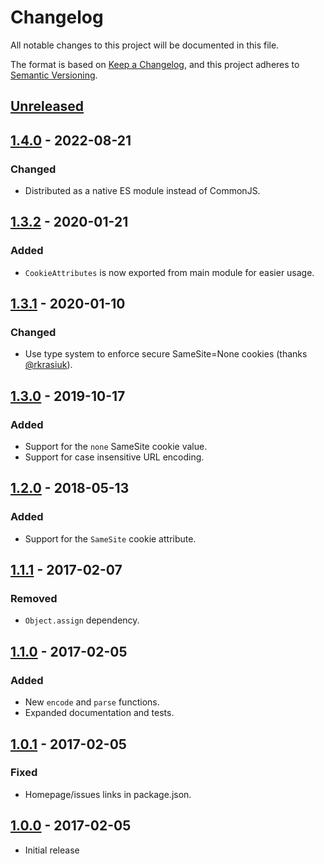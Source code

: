 # Changelog
All notable changes to this project will be documented in this file.

The format is based on [Keep a Changelog](https://keepachangelog.com/en/1.0.0/),
and this project adheres to [Semantic Versioning](https://semver.org/spec/v2.0.0.html).

## [Unreleased]

## [1.4.0] - 2022-08-21
### Changed
- Distributed as a native ES module instead of CommonJS.

## [1.3.2] - 2020-01-21
### Added
- `CookieAttributes` is now exported from main module for easier usage.

## [1.3.1] - 2020-01-10
### Changed
- Use type system to enforce secure SameSite=None cookies (thanks [@rkrasiuk](https://github.com/rkrasiuk/)).

## [1.3.0] - 2019-10-17
### Added
- Support for the `none` SameSite cookie value.
- Support for case insensitive URL encoding.

## [1.2.0] - 2018-05-13
### Added
- Support for the `SameSite` cookie attribute.

## [1.1.1] - 2017-02-07
### Removed
- `Object.assign` dependency.

## [1.1.0] - 2017-02-05
### Added
- New `encode` and `parse` functions.
- Expanded documentation and tests.

## [1.0.1] - 2017-02-05
### Fixed
- Homepage/issues links in package.json.

## [1.0.0] - 2017-02-05
- Initial release

[Unreleased]: https://github.com/theodorejb/es-cookie/compare/v1.4.0...HEAD
[1.4.0]: https://github.com/theodorejb/es-cookie/compare/v1.3.2...v1.4.0
[1.3.2]: https://github.com/theodorejb/es-cookie/compare/v1.3.1...v1.3.2
[1.3.1]: https://github.com/theodorejb/es-cookie/compare/v1.3.0...v1.3.1
[1.3.0]: https://github.com/theodorejb/es-cookie/compare/v1.2.0...v1.3.0
[1.2.0]: https://github.com/theodorejb/es-cookie/compare/v1.1.1...v1.2.0
[1.1.1]: https://github.com/theodorejb/es-cookie/compare/v1.1.0...v1.1.1
[1.1.0]: https://github.com/theodorejb/es-cookie/compare/v1.0.1...v1.1.0
[1.0.1]: https://github.com/theodorejb/es-cookie/compare/v1.0.0...v1.0.1
[1.0.0]: https://github.com/theodorejb/es-cookie/tree/v1.0.0
